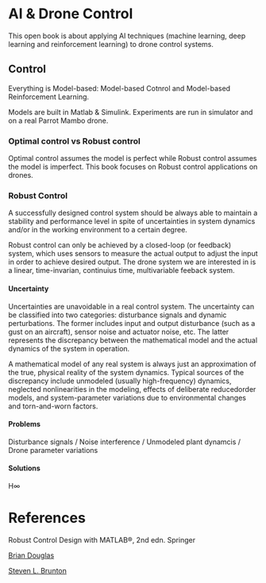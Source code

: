 # AI & Drone Control 
This open book is about applying AI techniques (machine learning, deep learning and reinforcement learning) to drone control systems. 

## Control
Everything is Model-based: Model-based Cotnrol and Model-based Reinforcement Learning. 

Models are built in Matlab & Simulink. Experiments are run in simulator and on a real Parrot Mambo drone. 

### Optimal control vs Robust control
Optimal control assumes the model is perfect while Robust control assumes the model is imperfect. This book focuses on Robust control applications on drones. 

### Robust Control
A successfully designed control system should be always able to maintain a stability and performance level in spite of uncertainties in system dynamics and/or in the working environment to a certain degree. 

Robust control can only be achieved by a closed-loop (or feedback) system, which uses sensors to measure the actual output to adjust the input in order to achieve desired output. The drone system we are interested in is a linear, time-invarian, continuius time, multivariable feeback system. 

#### Uncertainty
Uncertainties are unavoidable in a real control system. The uncertainty can be classified into two categories: disturbance signals and dynamic perturbations. The former includes input and output disturbance (such as a gust on an aircraft), sensor noise and actuator noise, etc. The latter represents the discrepancy between the mathematical model and the actual dynamics of the system in operation. 

A mathematical model of any real system is always just an approximation of the true, physical reality of the system dynamics. Typical sources of the discrepancy include unmodeled (usually high-frequency) dynamics, neglected nonlinearities in the modeling, effects of deliberate reducedorder models, and system-parameter variations due to environmental changes and torn-and-worn factors. 

#### Problems
Disturbance  signals / Noise interference / Unmodeled plant dynamcis / Drone parameter variations

#### Solutions
H∞

# References

Robust Control Design with MATLAB®, 2nd edn. Springer

[Brian Douglas](https://engineeringmedia.com/videos)

[Steven L. Brunton](https://www.youtube.com/watch?v=oulLR06lj_E&list=PLMrJAkhIeNNQkv98vuPjO2X2qJO_UPeWR)
